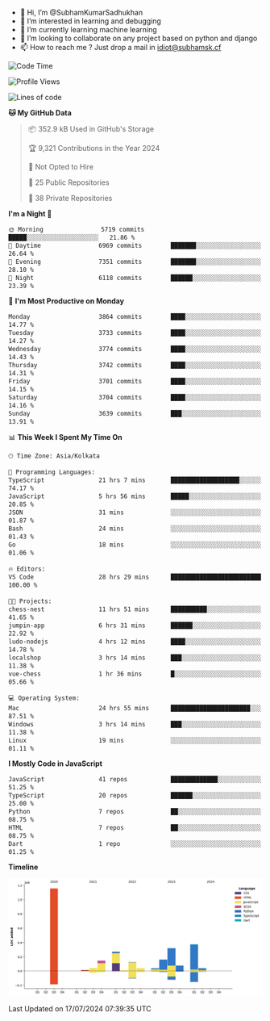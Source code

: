 - 👋 Hi, I’m @SubhamKumarSadhukhan
- 👀 I’m interested in learning and debugging
- 🌱 I’m currently learning machine learning
- 💞️ I’m looking to collaborate on any project based on python and django
- 📫 How to reach me ?
      Just drop a mail in idiot@subhamsk.cf

<!---
SubhamKumarSadhukhan/SubhamKumarSadhukhan is a ✨ special ✨ repository because its `README.md` (this file) appears on your GitHub profile.
You can click the Preview link to take a look at your changes.
--->


<!--START_SECTION:waka-->
![Code Time](http://img.shields.io/badge/Code%20Time-2%2C319%20hrs%2029%20mins-blue)

![Profile Views](http://img.shields.io/badge/Profile%20Views-1-blue)

![Lines of code](https://img.shields.io/badge/From%20Hello%20World%20I%27ve%20Written-2.8%20million%20lines%20of%20code-blue)

**🐱 My GitHub Data** 

> 📦 352.9 kB Used in GitHub's Storage 
 > 
> 🏆 9,321 Contributions in the Year 2024
 > 
> 🚫 Not Opted to Hire
 > 
> 📜 25 Public Repositories 
 > 
> 🔑 38 Private Repositories 
 > 
**I'm a Night 🦉** 

```text
🌞 Morning                5719 commits        █████░░░░░░░░░░░░░░░░░░░░   21.86 % 
🌆 Daytime                6969 commits        ███████░░░░░░░░░░░░░░░░░░   26.64 % 
🌃 Evening                7351 commits        ███████░░░░░░░░░░░░░░░░░░   28.10 % 
🌙 Night                  6118 commits        ██████░░░░░░░░░░░░░░░░░░░   23.39 % 
```
📅 **I'm Most Productive on Monday** 

```text
Monday                   3864 commits        ████░░░░░░░░░░░░░░░░░░░░░   14.77 % 
Tuesday                  3733 commits        ████░░░░░░░░░░░░░░░░░░░░░   14.27 % 
Wednesday                3774 commits        ████░░░░░░░░░░░░░░░░░░░░░   14.43 % 
Thursday                 3742 commits        ████░░░░░░░░░░░░░░░░░░░░░   14.31 % 
Friday                   3701 commits        ████░░░░░░░░░░░░░░░░░░░░░   14.15 % 
Saturday                 3704 commits        ████░░░░░░░░░░░░░░░░░░░░░   14.16 % 
Sunday                   3639 commits        ███░░░░░░░░░░░░░░░░░░░░░░   13.91 % 
```


📊 **This Week I Spent My Time On** 

```text
🕑︎ Time Zone: Asia/Kolkata

💬 Programming Languages: 
TypeScript               21 hrs 7 mins       ███████████████████░░░░░░   74.17 % 
JavaScript               5 hrs 56 mins       █████░░░░░░░░░░░░░░░░░░░░   20.85 % 
JSON                     31 mins             ░░░░░░░░░░░░░░░░░░░░░░░░░   01.87 % 
Bash                     24 mins             ░░░░░░░░░░░░░░░░░░░░░░░░░   01.43 % 
Go                       18 mins             ░░░░░░░░░░░░░░░░░░░░░░░░░   01.06 % 

🔥 Editors: 
VS Code                  28 hrs 29 mins      █████████████████████████   100.00 % 

🐱‍💻 Projects: 
chess-nest               11 hrs 51 mins      ██████████░░░░░░░░░░░░░░░   41.65 % 
jumpin-app               6 hrs 31 mins       ██████░░░░░░░░░░░░░░░░░░░   22.92 % 
ludo-nodejs              4 hrs 12 mins       ████░░░░░░░░░░░░░░░░░░░░░   14.78 % 
localshop                3 hrs 14 mins       ███░░░░░░░░░░░░░░░░░░░░░░   11.38 % 
vue-chess                1 hr 36 mins        █░░░░░░░░░░░░░░░░░░░░░░░░   05.66 % 

💻 Operating System: 
Mac                      24 hrs 55 mins      ██████████████████████░░░   87.51 % 
Windows                  3 hrs 14 mins       ███░░░░░░░░░░░░░░░░░░░░░░   11.38 % 
Linux                    19 mins             ░░░░░░░░░░░░░░░░░░░░░░░░░   01.11 % 
```

**I Mostly Code in JavaScript** 

```text
JavaScript               41 repos            █████████████░░░░░░░░░░░░   51.25 % 
TypeScript               20 repos            ██████░░░░░░░░░░░░░░░░░░░   25.00 % 
Python                   7 repos             ██░░░░░░░░░░░░░░░░░░░░░░░   08.75 % 
HTML                     7 repos             ██░░░░░░░░░░░░░░░░░░░░░░░   08.75 % 
Dart                     1 repo              ░░░░░░░░░░░░░░░░░░░░░░░░░   01.25 % 
```



**Timeline**

![Lines of Code chart](https://raw.githubusercontent.com/SubhamKumarSadhukhan/SubhamKumarSadhukhan/main/assets/bar_graph.png)


 Last Updated on 17/07/2024 07:39:35 UTC
<!--END_SECTION:waka-->
